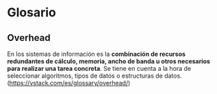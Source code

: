 # Glosario

## Overhead

En los sistemas de información es la **combinación de recursos redundantes de cálculo, memoria, ancho de banda u otros necesarios para realizar una tarea concreta**. Se tiene en cuenta a la hora de seleccionar algoritmos, tipos de datos o estructuras de datos. (https://vstack.com/es/glossary/overhead/)
